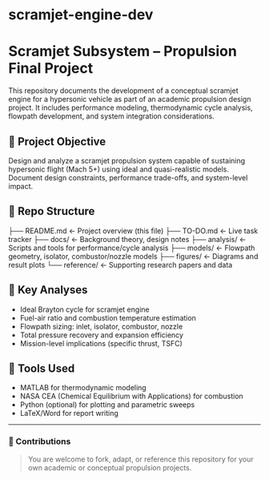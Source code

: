 # scramjet-engine-dev
# Scramjet Subsystem – Propulsion Final Project

This repository documents the development of a conceptual scramjet engine for a hypersonic vehicle as part of an academic propulsion design project. It includes performance modeling, thermodynamic cycle analysis, flowpath development, and system integration considerations.

## 🚀 Project Objective

Design and analyze a scramjet propulsion system capable of sustaining hypersonic flight (Mach 5+) using ideal and quasi-realistic models. Document design constraints, performance trade-offs, and system-level impact.

## 📁 Repo Structure

├── README.md ← Project overview (this file)
├── TO-DO.md ← Live task tracker
├── docs/ ← Background theory, design notes
├── analysis/ ← Scripts and tools for performance/cycle analysis
├── models/ ← Flowpath geometry, isolator, combustor/nozzle models
├── figures/ ← Diagrams and result plots
└── reference/ ← Supporting research papers and data

## 🧪 Key Analyses

- Ideal Brayton cycle for scramjet engine
- Fuel-air ratio and combustion temperature estimation
- Flowpath sizing: inlet, isolator, combustor, nozzle
- Total pressure recovery and expansion efficiency
- Mission-level implications (specific thrust, TSFC)

## 🔧 Tools Used

- MATLAB for thermodynamic modeling
- NASA CEA (Chemical Equilibrium with Applications) for combustion
- Python (optional) for plotting and parametric sweeps
- LaTeX/Word for report writing

---

### 🧠 Contributions

> You are welcome to fork, adapt, or reference this repository for your own academic or conceptual propulsion projects.

